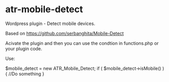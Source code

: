 # atr-mobile-detect

Wordpress plugin - Detect mobile devices.

Based on https://github.com/serbanghita/Mobile-Detect

Acivate the plugin and then you can use the condtion in functions.php or your plugin code.

Use: 

$mobile_detect = new ATR_Mobile_Detect; 
if ( $mobile_detect->isMobile() ) {	
  //Do something 
}
